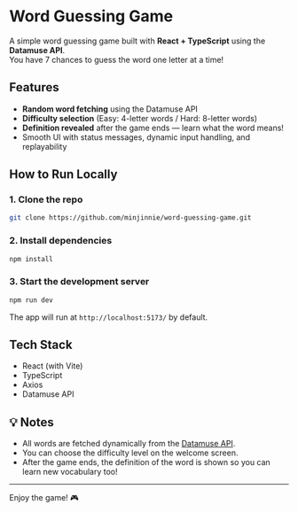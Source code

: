 # Word Guessing Game

A simple word guessing game built with **React + TypeScript** using the **Datamuse API**.  
You have 7 chances to guess the word one letter at a time!

## Features

- **Random word fetching** using the Datamuse API
- **Difficulty selection** (Easy: 4-letter words / Hard: 8-letter words)
- **Definition revealed** after the game ends — learn what the word means!
- Smooth UI with status messages, dynamic input handling, and replayability

## How to Run Locally

### 1. Clone the repo

```bash
git clone https://github.com/minjinnie/word-guessing-game.git
```

### 2. Install dependencies

```bash
npm install
```

### 3. Start the development server

```bash
npm run dev
```

The app will run at `http://localhost:5173/` by default.

## Tech Stack

- React (with Vite)
- TypeScript
- Axios
- Datamuse API

## 💡 Notes

- All words are fetched dynamically from the [Datamuse API](https://www.datamuse.com/api/).
- You can choose the difficulty level on the welcome screen.
- After the game ends, the definition of the word is shown so you can learn new vocabulary too!

---

Enjoy the game! 🎮